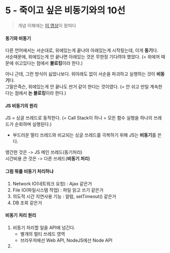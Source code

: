 # 5 - 죽이고 싶은 비동기와의 10선

> 개념 이해에는 [이 영상](https://youtu.be/m0icCqHY39U)이 왔따다 

#### 동기와 비동기  


다른 언어에서는 서순대로, 위에있는게 끝나야 아래있는게 시작됬는데, 이게 **동기**다.  
서순때문에, 위에있는게 안 끝나면 아래있는 것은 무한정 기다려야 했었다. (= 위에꺼 때문에 쉬고있다는 점에서 **블로킹**이라 한다.)

아니 근데, 그런 방식이 싫었나보다. 위아래도 없이 서순을 파괴하고 실행하는 것이 **비동기**다.  
그말은즉슨, 위에있는게 안 끝나도 딴거 같이 한다는 것이였다. (= 안 쉬고 딴일 계속한다는 점에서 **논 블로킹**이라 한다.)


#### JS 비동기의 원리


JS = 싱글 쓰레드로 동작한다. (= Call Stack이 하나 = 모든 함수 실행을 하나의 쓰레드가 순회하며 실행된다.)  

- 부드러운 멀티 쓰레드와 비교되는 싱글 쓰레드를 극복하기 위해 JS는 **비동기**를 쓴다.

앵간한 것은 -> JS 메인 쓰레드(동기처리)  
시간비용 큰 것은 -> 다른 쓰레드(**비동기 처리**)


#### 그럼 뭐를 비동기 처리하냐


1. Network IO(네트워크 요청) : Ajax 같은거
2. File IO(파일시스템 작업) : 파일 읽고 쓰기 같은거
3. 의도적 시간 지연사용 기능 : 알람, setTimeout() 같은거
4. DB 조회 같은거


#### 비동기 처리 원리


1. 비동기 처리할 일을 API에 넘긴다.
    - 별개의 멀티 쓰레드 영역
    - 브라우저에선 Web API, NodeJS에선 Node API
2. 



